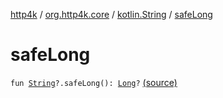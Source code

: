 [http4k](../../index.md) / [org.http4k.core](../index.md) / [kotlin.String](index.md) / [safeLong](./safe-long.md)

# safeLong

`fun `[`String`](https://kotlinlang.org/api/latest/jvm/stdlib/kotlin/-string/index.html)`?.safeLong(): `[`Long`](https://kotlinlang.org/api/latest/jvm/stdlib/kotlin/-long/index.html)`?` [(source)](https://github.com/http4k/http4k/blob/master/http4k-core/src/main/kotlin/org/http4k/core/Headers.kt#L28)